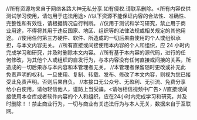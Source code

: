 //所有资源均来自于网络各路大神无私分享.如有侵权.请联系删除。<所有内容仅供测试学习使用，请勿用于违法用途>
//以下资源不能保证内容的合法性、准确性、完整性和有效性，请根据情况自行判断。
//仅用于测试和学习研究，禁止用于商业用途，不得将其用于违反国家、地区、组织等的法律法规或相关规定的其他用途。
//使用任何第三方硬件、软件、所造成的一切后果由使用的个人或组织承担，与本文内容无关。
//所有直接或间接使用本内容的个人和组织，应 24 小时内完成学习和研究，并及时删除本文内容。
//所有基于本内容的源代码，进行的任何修改，为其他个人或组织的自发行为，与本内容没有任何直接或间接的关系，所造成的一切后果亦与本内容和本管理者无关。
//本管理者保留随时更改或补充此免责声明的权利。一旦使用、复制、转载、发布、修改了本文内容，则视为您已接受此免责声明。否则后果自负。
//本接口无公众号、无盈利、无引流、免费分享给小白使用，请勿轻信他人，谨防上当受骗。<请勿相信视频中广告>
//直接或间接使用本仓库或者软件内容的个人和组织，应在24小时内完成学习和研究，并及时删除！！禁止商业行为，一切与商业有关违法行为与本人无关，数据来自于互联网。 
